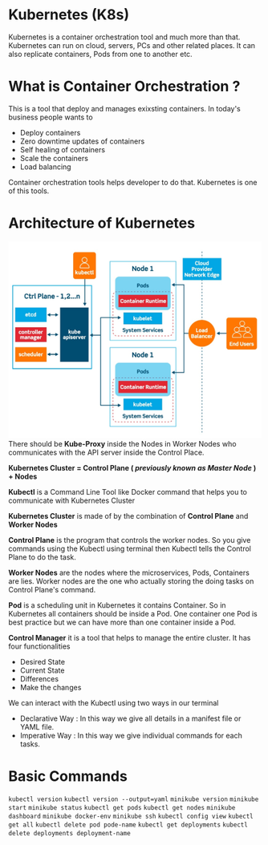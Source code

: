 # Kubernetes (K8s)

Kubernetes is a container orchestration tool and much more than that. Kubernetes can run on cloud, servers, PCs and other related places. It can also replicate containers, Pods from one to another etc.

# What is Container Orchestration ?

This is a tool that deploy and manages exixsting containers. In today's business people wants to 

- Deploy containers
- Zero downtime updates of containers
- Self healing of containers
- Scale the containers
- Load balancing

Container orchestration tools helps developer to do that. Kubernetes is one of this tools.

# Architecture of Kubernetes

![Architecture of Kubernetes](./assets/images/kubernetes-constructs-concepts-architecture.jpg)
There should be **Kube-Proxy** inside the Nodes in Worker Nodes who communicates with the API server inside the Control Place.

**Kubernetes Cluster = Control Plane ( *previously known as Master Node* ) + Nodes**

**Kubectl** is a Command Line Tool like Docker command that helps you to communicate with Kubernetes Cluster

**Kubernetes Cluster** is made of by the combination of **Control Plane** and **Worker Nodes**

**Control Plane** is the program that controls the worker nodes. So you give commands using the Kubectl using terminal then Kubectl tells the Control Plane to do the task.

**Worker Nodes** are the nodes where the microservices, Pods, Containers are lies. Worker nodes are the one who actually storing the doing tasks on Control Plane's command.

**Pod** is a scheduling unit in Kubernetes it contains Container. So in Kubernetes all containers should be inside a Pod. One container one Pod is best practice but we can have more than one container inside a Pod.

**Control Manager** it is a tool that helps to manage the entire cluster. It has four functionalities 

- Desired State
- Current State
- Differences
- Make the changes

We can interact with the Kubectl using two ways in our terminal 

- Declarative Way : In this way we give all details in a manifest file or YAML file. 
- Imperative Way : In this way we give individual commands for each tasks.

# Basic Commands

`kubectl version`
`kubectl version --output=yaml`
`minikube version`
`minikube start`
`minikube status`
`kubectl get pods`
`kubectl get nodes`
`minikube dashboard`
`minikube docker-env`
`minikube ssh`
`kubectl config view`
`kubectl get all`
`kubectl delete pod pode-name`
`kubectl get deployments`
`kubectl delete deployments deployment-name`
